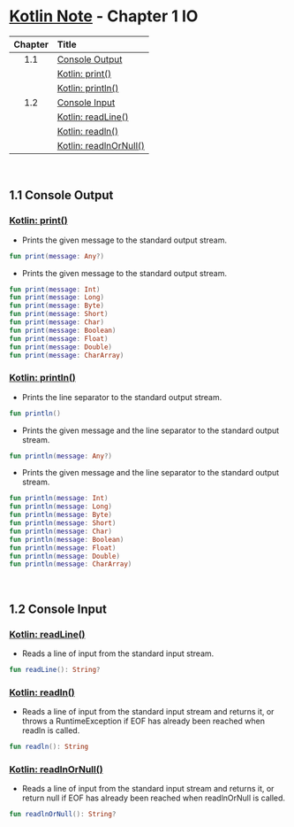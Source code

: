 # [Kotlin Note](../../README.md) - Chapter 1 IO
| Chapter | Title |
| :-: | :- |
| 1.1 | [Console Output](#11-console-output) |
|  | [Kotlin: print()](#kotlin-print) |
|  | [Kotlin: println()](#kotlin-println) |
| 1.2 | [Console Input](#12-console-input) |
|  | [Kotlin: readLine()](#kotlin-readline) |
|  | [Kotlin: readln()](#kotlin-readln) |
|  | [Kotlin: readlnOrNull()](#kotlin-readlnornull) |

<br />

## 1.1 Console Output
### [Kotlin: print()](https://kotlinlang.org/api/latest/jvm/stdlib/kotlin.io/print.html)
- Prints the given message to the standard output stream.
```kotlin
fun print(message: Any?)
```

- Prints the given message to the standard output stream.
```kotlin
fun print(message: Int)
fun print(message: Long)
fun print(message: Byte)
fun print(message: Short)
fun print(message: Char)
fun print(message: Boolean)
fun print(message: Float)
fun print(message: Double)
fun print(message: CharArray)
```

### [Kotlin: println()](https://kotlinlang.org/api/latest/jvm/stdlib/kotlin.io/println.html)
- Prints the line separator to the standard output stream.
```kotlin
fun println()
```

- Prints the given message and the line separator to the standard output stream.
```kotlin
fun println(message: Any?)
```

- Prints the given message and the line separator to the standard output stream.
```kotlin
fun println(message: Int)
fun println(message: Long)
fun println(message: Byte)
fun println(message: Short)
fun println(message: Char)
fun println(message: Boolean)
fun println(message: Float)
fun println(message: Double)
fun println(message: CharArray)
```

<br />

## 1.2 Console Input
### [Kotlin: readLine()](https://kotlinlang.org/api/latest/jvm/stdlib/kotlin.io/read-line.html)
- Reads a line of input from the standard input stream.
```kotlin
fun readLine(): String?
```

### [Kotlin: readln()](https://kotlinlang.org/api/latest/jvm/stdlib/kotlin.io/readln.html)
- Reads a line of input from the standard input stream and returns it, or throws a RuntimeException if EOF has already been reached when readln is called.
```kotlin
fun readln(): String
```

### [Kotlin: readlnOrNull()](https://kotlinlang.org/api/latest/jvm/stdlib/kotlin.io/readln-or-null.html)
- Reads a line of input from the standard input stream and returns it, or return null if EOF has already been reached when readlnOrNull is called.
```kotlin
fun readlnOrNull(): String?
```

<br />
